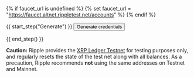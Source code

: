 {% if faucet_url is undefined %}
  {% set faucet_url = "https://faucet.altnet.rippletest.net/accounts" %}
{% endif %}

{{ start_step("Generate") }}
<button id="generate-creds-button" class="btn btn-primary">Generate credentials</button>
<div id='loader-generate' style="display: none;"><img class='throbber' src="assets/img/xrp-loader-96.png"> Generating Keys...</div>
<div id='address'></div>
<div id='secret'></div>
<div id='balance'></div>
<div id="populate-creds-status"></div>
{{ end_step() }}
<script type="application/javascript">
$(document).ready( () => {

  $("#generate-creds-button").click( () => {
    // Wipe existing results
    $("#address").html("")
    $("#secret").html("")
    $("#balance").html("")
    $("#populate-creds-status").html("")

    $("#loader-generate").show()

    $.ajax({
      url: "{{faucet_url}}",
      type: 'POST',
      dataType: 'json',
      success: function(data) {
        $("#loader-generate").hide()
        $("#address").hide().html("<strong>Address:</strong> " +
          '<span id="use-address">' +
          data.account.address
          + "</span>").show()
        $("#secret").hide().html('<strong>Secret:</strong> ' +
          '<span id="use-secret">' +
          data.account.secret +
          "</span>").show()
        $("#balance").hide().html('<strong>Balance:</strong> ' +
          Number(data.balance).toLocaleString('en') +
          ' XRP').show()

        // Automatically populate examples with these credentials...
        // Set sender address
        $("code span:contains('"+EXAMPLE_ADDR+"')").each( function() {
          let eltext = $(this).text()
          $(this).text( eltext.replace(EXAMPLE_ADDR, data.account.address) )
        })

        // Set sender secret
        $("code span:contains('"+EXAMPLE_SECRET+"')").each( function() {
          let eltext = $(this).text()
          $(this).text( eltext.replace(EXAMPLE_SECRET, data.account.secret) )
        })

        $("#populate-creds-status").text("Populated this page's examples with these credentials.")

        complete_step("Generate")

      },
      error: function() {
        $("#loader-generate").hide();
        alert("There was an error with the Testnet. Please try again.");
      }
    })
  })

  const EXAMPLE_ADDR = "rPT1Sjq2YGrBMTttX4GZHjKu9dyfzbpAYe"
  const EXAMPLE_SECRET = "s████████████████████████████"

})
</script>

**Caution:** Ripple provides the [XRP Ledger Testnet](parallel-networks.html) for testing purposes only, and regularly resets the state of the test net along with all balances. As a precaution, Ripple recommends **not** using the same addresses on Testnet and Mainnet.
